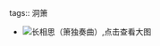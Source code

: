 tags:: 洞箫

- ![长相思（箫独奏曲）,点击查看大图](https://www.sooopu.com/sooopuupload/jipu3/aaf02e2160f6edc70316081645_1.png)